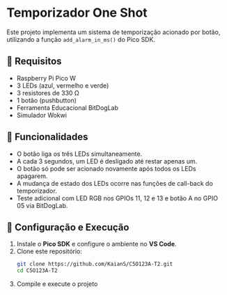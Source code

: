 # Temporizador One Shot

Este projeto implementa um sistema de temporização acionado por botão, utilizando a função `add_alarm_in_ms()` do Pico SDK.

## 🚀 Requisitos

- Raspberry Pi Pico W
- 3 LEDs (azul, vermelho e verde)
- 3 resistores de 330 Ω
- 1 botão (pushbutton)
- Ferramenta Educacional BitDogLab
- Simulador Wokwi

## 📌 Funcionalidades

- O botão liga os três LEDs simultaneamente.
- A cada 3 segundos, um LED é desligado até restar apenas um.
- O botão só pode ser acionado novamente após todos os LEDs apagarem.
- A mudança de estado dos LEDs ocorre nas funções de call-back do temporizador.
- Teste adicional com LED RGB nos GPIOs 11, 12 e 13 e botão A no GPIO 05 via BitDogLab.

## 🔧 Configuração e Execução

1. Instale o **Pico SDK** e configure o ambiente no **VS Code**.
2. Clone este repositório:
   ```sh
   git clone https://github.com/KaianS/C5O123A-T2.git
   cd C5O123A-T2
3. Compile e execute o projeto